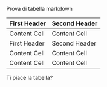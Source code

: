 Prova di tabella markdown

| First Header  | Second Header |
| ------------- | ------------- |
| Content Cell  | Content Cell  |
| First Header  | Second Header |
| Content Cell  | Content Cell  |
| Content Cell  | Content Cell  |

Ti piace la tabella?
